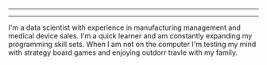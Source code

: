---
  ---

I'm a data scientist with experience in manufacturing management and medical device sales. I'm a quick learner and am constantly expanding my programming skill sets. When I am not on the computer I'm testing my mind with strategy board games and enjoying outdorr travle with my family.

 
